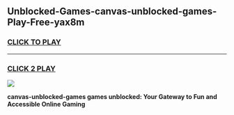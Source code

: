 
## Unblocked-Games-canvas-unblocked-games-Play-Free-yax8m
<h3>
<a href="https://premium76.site?title=canvas-unblocked-games&ref=18A">CLICK TO PLAY</a></h3>
<hr>

<h3>
<a href="https://premium76.site?title=canvas-unblocked-games&ref=18A">CLICK 2 PLAY</a>
  
</h3>

<a href="https://premium76.site?title=canvas-unblocked-games&ref=18A"><img src="https://clearcache.store/games.png"></a>


**canvas-unblocked-games games unblocked: Your Gateway to Fun and Accessible Online Gaming**
